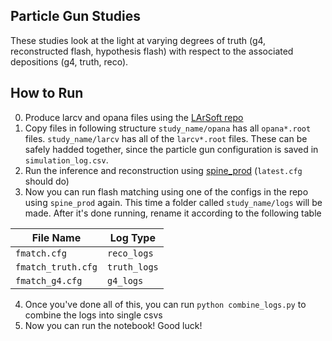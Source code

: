 ## Particle Gun Studies
These studies look at the light at varying degrees of truth (g4, reconstructed flash, hypothesis flash) with respect to the associated depositions (g4, truth, reco).

## How to Run
0. Produce larcv and opana files using the [LArSoft repo](https://github.com/bear-is-asleep/pgun_light_studies)
1. Copy files in following structure `study_name/opana` has all `opana*.root` files. `study_name/larcv` has all of the `larcv*.root` files. These can be safely hadded together, since the particle gun configuration is saved in `simulation_log.csv`.
2. Run the inference and reconstruction using [spine_prod](https://github.com/DeepLearnPhysics/spine_prod/) (`latest.cfg` should do)
3. Now you can run flash matching using one of the configs in the repo using `spine_prod` again. This time a folder called `study_name/logs` will be made. After it's done running, rename it according to the following table

| File Name            | Log Type     |
|----------------------|--------------|
| `fmatch.cfg`        | `reco_logs`  |
| `fmatch_truth.cfg`  | `truth_logs` |
| `fmatch_g4.cfg`     | `g4_logs`    |

4. Once you've done all of this, you can run `python combine_logs.py` to combine the logs into single csvs
5. Now you can run the notebook! Good luck!
